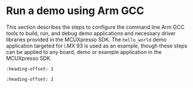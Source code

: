 # Run a demo using Arm GCC

This section describes the steps to configure the command line Arm GCC tools to build, run, and debug demo applications and necessary driver libraries provided in the MCUXpresso SDK. The `hello_world` demo application targeted for i.MX 93 is used as an example, though these steps can be applied to any board, demo or example application in the MCUXpresso SDK.


```{include} ../topics/linux_os_host.md
:heading-offset: 1
```

```{include} ../topics/windows_os_host.md
:heading-offset: 1
```

